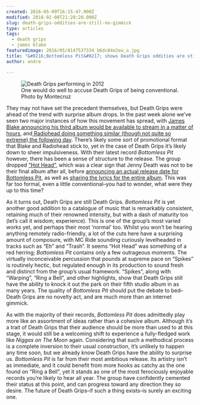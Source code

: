 ```yaml
---
created: 2016-05-09T16:15:47.000Z
modified: 2018-02-08T21:20:20.000Z
slug: death-grips-oddities-are-still-no-gimmick
type: articles
tags:
  - death grips
  - james blake
featuredimage: 2016/05/8147537334_b6dc84e2ea_o.jpg
title: "&#8216;Bottomless Pit&#8217; shows Death Grips oddities are still no gimmick"
author: andre

---
```


<figure class="wide">
  <img src="article-images/filler-featured-image.jpg" alt="Death Grips performing in 2012" />
  <figcaption>One would do well to accuse Death Grips of being conventional. Photo by Montecruz</figcaption>
</figure>

They may not have set the precedent themselves, but Death Grips were ahead of the trend with surprise album drops. In the past week alone we’ve seen two major instances of how this movement has spread, with [James Blake announcing his third album would be available to stream in a matter of hours](http://pitchfork.com/news/65268-james-blakes-new-album-the-colour-in-anything-is-out-tonight/), and[ Radiohead doing something similar (though not quite so extreme) the following day](http://pitchfork.com/news/65297-radiohead-announce-new-album-release-date-share-daydreaming-video/). There’s likely some sort of promotional format that Blake and Radiohead stick to, yet in the case of Death Grips it’s likely down to sheer impulsiveness. With their latest record *Bottomless Pit* however, there has been a sense of structure to the release. The group dropped [“Hot Head”](https://www.youtube.com/watch?v=UQm8qpexnjo), which was a clear sign that Jenny Death was not to be their final album after all, before [announcing an actual release date for Bottomless Pit](http://pitchfork.com/news/61741-death-grips-announce-new-album-bottomless-pit-release-date-share-lyrics/), as well as [sharing the lyrics for the entire album](http://thirdworlds.net/pit.php). This was far too formal, even a little conventional–you had to wonder, what were they up to this time?

As it turns out, Death Grips are still Death Grips. *Bottomless Pit* is yet another good addition to a catalogue of music that is remarkably consistent, retaining much of their renowned intensity, but with a dash of maturity too (let’s call it wisdom; experience). This is one of the group’s most varied works yet, and perhaps their most ‘normal’ too. Whilst you won’t be hearing anything remotely radio-friendly, a lot of the cuts here have a surprising amount of composure, with MC Ride sounding curiously levelheaded in tracks such as “Eh” and “Trash”. It seems “Hot Head” was something of a red herring; *Bottomless Pit* contains only a few outrageous moments. The virtually inconceivable percussion that pounds at supreme pace on “Spikes” is routinely hectic, but regulated enough in its production to sound fresh and distinct from the group’s usual framework. “Spikes”, along with “Warping”, “Ring a Bell”, and other highlights, show that Death Grips still have the ability to knock it out the park on their fifth studio album in as many years. The quality of *Bottomless Pit* should put the debate to bed–Death Grips are no novelty act, and are much more than an internet gimmick.

As with the majority of their records, *Bottomless Pit* does admittedly play more like an assortment of ideas rather than a cohesive album. Although it’s a trait of Death Grips that their audience should be more than used to at this stage, it would still be a welcoming shift to experience a fully-fledged work like *Niggas on The Moon* again. Considering that such a methodical process is a complete inversion to their usual construction, it’s unlikely to happen any time soon, but we already know Death Grips have the ability to surprise us. *Bottomless Pit* is far from their most ambitious release. Its artistry isn’t as immediate, and it could benefit from more hooks as catchy as the one found on “Ring a Bell”, yet it stands as one of the most ferociously enjoyable records you’re likely to hear all year. The group have confidently cemented their status at this point, and can progress toward any direction they so desire. The future of Death Grips–if such a thing exists–is surely an exciting one.